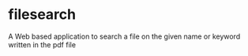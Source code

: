 # filesearch
A Web based application to search a file on the given name or keyword written in the pdf file
